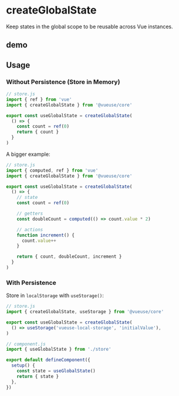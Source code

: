 
# createGlobalState

Keep states in the global scope to be reusable across Vue instances.

## demo
<script setup>
  import demo from './demo.vue'
</script>

<demo></demo>

## Usage

### Without Persistence (Store in Memory)

```js
// store.js
import { ref } from 'vue'
import { createGlobalState } from '@vueuse/core'

export const useGlobalState = createGlobalState(
  () => {
    const count = ref(0)
    return { count }
  }
)
```

A bigger example:

```js
// store.js
import { computed, ref } from 'vue'
import { createGlobalState } from '@vueuse/core'

export const useGlobalState = createGlobalState(
  () => {
    // state
    const count = ref(0)

    // getters
    const doubleCount = computed(() => count.value * 2)

    // actions
    function increment() {
      count.value++
    }

    return { count, doubleCount, increment }
  }
)
```


### With Persistence

Store in `localStorage` with `useStorage()`:

```js
// store.js
import { createGlobalState, useStorage } from '@vueuse/core'

export const useGlobalState = createGlobalState(
  () => useStorage('vueuse-local-storage', 'initialValue'),
)
```

```js
// component.js
import { useGlobalState } from './store'

export default defineComponent({
  setup() {
    const state = useGlobalState()
    return { state }
  },
})
```
